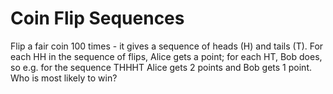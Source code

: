 # Coin Flip Sequences

Flip a fair coin 100 times - it gives a sequence of heads (H) and tails (T).
For each HH in the sequence of flips, Alice gets a point; for each HT, Bob does,
so e.g. for the sequence THHHT Alice gets 2 points and Bob gets 1 point.
Who is most likely to win?
